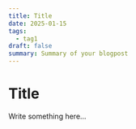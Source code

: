 ```yaml
---
title: Title
date: 2025-01-15
tags:
  - tag1
draft: false
summary: Summary of your blogpost
---
```


# Title

Write something here...
